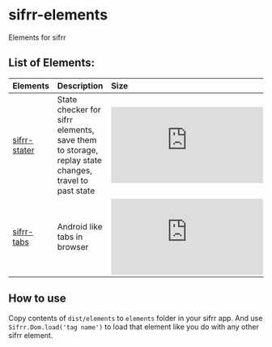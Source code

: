 # sifrr-elements

Elements for sifrr

## List of Elements:
| Elements | Description | Size |
| :------------- | :------------- | :-------------|
| [sifrr-stater](./elements/sifrr/stater.html) | State checker for sifrr elements, save them to storage, replay state changes, travel to past state | [![Minified + Gzipped](https://img.badgesize.io/sifrr/sifrr-elements/master/dist/elements/sifrr/stater.html?compression=gzip&maxAge=600)](https://github.com/sifrr/sifrr-elements/blob/master/dist/elements/sifrr/stater.html) |
| [sifrr-tabs](./elements/sifrr/tabs.html) | Android like tabs in browser | [![Minified + Gzipped](https://img.badgesize.io/sifrr/sifrr-elements/master/dist/elements/sifrr/tabs.html?compression=gzip&maxAge=600)](https://github.com/sifrr/sifrr-elements/blob/master/dist/elements/sifrr/tabs.html) |

## How to use
Copy contents of `dist/elements` to `elements` folder in your sifrr app. And use `Sifrr.Dom.load('tag name')` to load that element like you do with any other sifrr element.
